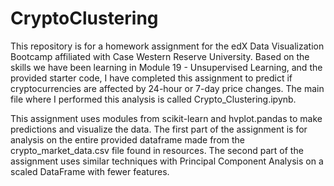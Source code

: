 # CryptoClustering
This repository is for a homework assignment for the edX Data Visualization Bootcamp affiliated with Case Western Reserve University. Based on the skills we have been learning in Module 19 - Unsupervised Learning, and the provided starter code, I have completed this assignment to predict if cryptocurrencies are affected by 24-hour or 7-day price changes. The main file where I performed this analysis is called Crypto_Clustering.ipynb.

This assignment uses modules from scikit-learn and hvplot.pandas to make predictions and visualize the data. The first part of the assignment is for analysis on the entire provided dataframe made from the crypto_market_data.csv file found in resources. The second part of the assignment uses similar techniques with Principal Component Analysis on a scaled DataFrame with fewer features.
